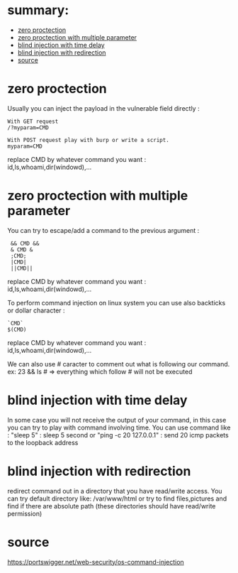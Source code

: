 

# summary:
* [zero proctection](#zero-proctection)
* [zero proctection with multiple parameter](#zero-proctection-with-multiple-parameter)
* [blind injection with time delay](#blind-injection-with-time-delay)
* [blind injection with redirection](#blind-injection-with-redirection)
* [source](#source)


# zero proctection

Usually you can inject the payload in the vulnerable field directly :

```
With GET request
/?myparam=CMD

With POST request play with burp or write a script.
myparam=CMD

```
replace CMD by whatever command you want :
id,ls,whoami,dir(windowd),...


# zero proctection with multiple parameter

You can try to escape/add a command to the previous argument : 

```
 && CMD &&
 & CMD & 
 ;CMD;
 |CMD|
 ||CMD|| 

```
replace CMD by whatever command you want :
id,ls,whoami,dir(windowd),...


To perform command injection on linux system you can use also backticks or dollar character :
```
`CMD` 
$(CMD)

```
replace CMD by whatever command you want :
id,ls,whoami,dir(windowd),...


We can also use # caracter to comment out what is following our command.
ex: 
23 && ls #   => everything which follow # will not be executed

# blind injection with time delay


In some case you will not receive the output of your command, in this case you can try to play with command involving time.
You can use command like :
"sleep 5" : sleep 5 second 
or 
"ping -c 20 127.0.0.1" : send 20 icmp packets to the loopback address



# blind injection with redirection

redirect command out in a directory that you have read/write access.
You can try default directory like: 
/var/www/html 
or try to find files,pictures and find if there are absolute path (these directories should have read/write permission)


# source

https://portswigger.net/web-security/os-command-injection
